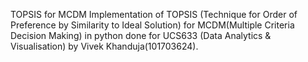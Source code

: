 TOPSIS for MCDM
Implementation of TOPSIS (Technique for Order of Preference by Similarity to Ideal Solution) for MCDM(Multiple Criteria Decision Making) in python done for UCS633 (Data Analytics & Visualisation) by Vivek Khanduja(101703624). 